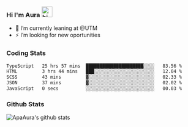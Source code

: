 ### Hi I'm Aura <img src="https://user-images.githubusercontent.com/1303154/88677602-1635ba80-d120-11ea-84d8-d263ba5fc3c0.gif" width="28px" alt="hi">

- 🔭 I’m currently leaning at @UTM
- ⚡ I’m looking for new oportunities


### Coding Stats

<!--START_SECTION:waka-->

```txt
TypeScript   25 hrs 57 mins  █████████████████████░░░░   83.56 %
HTML         3 hrs 44 mins   ███░░░░░░░░░░░░░░░░░░░░░░   12.04 %
SCSS         43 mins         ▓░░░░░░░░░░░░░░░░░░░░░░░░   02.33 %
JSON         37 mins         ▓░░░░░░░░░░░░░░░░░░░░░░░░   02.02 %
JavaScript   0 secs          ░░░░░░░░░░░░░░░░░░░░░░░░░   00.03 %
```

<!--END_SECTION:waka-->

### Github Stats

![ApaAura's github stats](https://github-readme-stats.vercel.app/api?username=ApaAura&count_private=true&theme=tokyonight&hide=contribs,prs)
